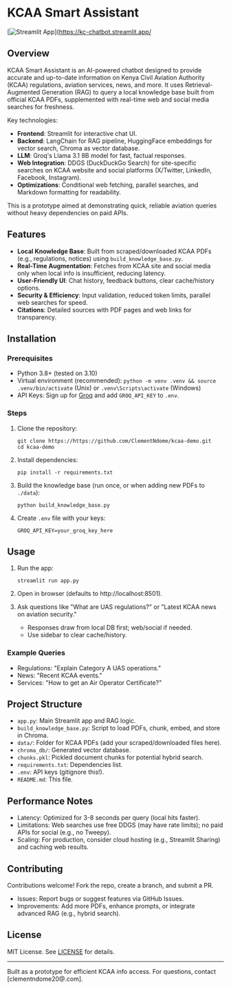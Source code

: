 # KCAA Smart Assistant

[![Streamlit App](https://static.streamlit.io/badges/streamlit_badge_black_white.svg)](https://kc-chatbot.streamlit.app/ 

## Overview

KCAA Smart Assistant is an AI-powered chatbot designed to provide accurate and up-to-date information on Kenya Civil Aviation Authority (KCAA) regulations, aviation services, news, and more. It uses Retrieval-Augmented Generation (RAG) to query a local knowledge base built from official KCAA PDFs, supplemented with real-time web and social media searches for freshness.

Key technologies:
- **Frontend**: Streamlit for interactive chat UI.
- **Backend**: LangChain for RAG pipeline, HuggingFace embeddings for vector search, Chroma as vector database.
- **LLM**: Groq's Llama 3.1 8B model for fast, factual responses.
- **Web Integration**: DDGS (DuckDuckGo Search) for site-specific searches on KCAA website and social platforms (X/Twitter, LinkedIn, Facebook, Instagram).
- **Optimizations**: Conditional web fetching, parallel searches, and Markdown formatting for readability.

This is a prototype aimed at demonstrating quick, reliable aviation queries without heavy dependencies on paid APIs.

## Features

- **Local Knowledge Base**: Built from scraped/downloaded KCAA PDFs (e.g., regulations, notices) using `build_knowledge_base.py`.
- **Real-Time Augmentation**: Fetches from KCAA site and social media only when local info is insufficient, reducing latency.
- **User-Friendly UI**: Chat history, feedback buttons, clear cache/history options.
- **Security & Efficiency**: Input validation, reduced token limits, parallel web searches for speed.
- **Citations**: Detailed sources with PDF pages and web links for transparency.

## Installation

### Prerequisites
- Python 3.8+ (tested on 3.10)
- Virtual environment (recommended): `python -m venv .venv && source .venv/bin/activate` (Unix) or `.venv\Scripts\activate` (Windows)
- API Keys: Sign up for [Groq](https://groq.com) and add `GROQ_API_KEY` to `.env`.

### Steps
1. Clone the repository:
   ```
   git clone https://https://github.com/ClementNdome/kcaa-demo.git
   cd kcaa-demo
   ```

2. Install dependencies:
   ```
   pip install -r requirements.txt
   ```

3. Build the knowledge base (run once, or when adding new PDFs to `./data`):
   ```
   python build_knowledge_base.py
   ```

4. Create `.env` file with your keys:
   ```
   GROQ_API_KEY=your_groq_key_here
   ```

## Usage

1. Run the app:
   ```
   streamlit run app.py
   ```

2. Open in browser (defaults to http://localhost:8501).
3. Ask questions like "What are UAS regulations?" or "Latest KCAA news on aviation security."
   - Responses draw from local DB first; web/social if needed.
   - Use sidebar to clear cache/history.

### Example Queries
- Regulations: "Explain Category A UAS operations."
- News: "Recent KCAA events."
- Services: "How to get an Air Operator Certificate?"

## Project Structure

- `app.py`: Main Streamlit app and RAG logic.
- `build_knowledge_base.py`: Script to load PDFs, chunk, embed, and store in Chroma.
- `data/`: Folder for KCAA PDFs (add your scraped/downloaded files here).
- `chroma_db/`: Generated vector database.
- `chunks.pkl`: Pickled document chunks for potential hybrid search.
- `requirements.txt`: Dependencies list.
- `.env`: API keys (gitignore this!).
- `README.md`: This file.

## Performance Notes
- Latency: Optimized for 3-8 seconds per query (local hits faster).
- Limitations: Web searches use free DDGS (may have rate limits); no paid APIs for social (e.g., no Tweepy).
- Scaling: For production, consider cloud hosting (e.g., Streamlit Sharing) and caching web results.

## Contributing

Contributions welcome! Fork the repo, create a branch, and submit a PR.
- Issues: Report bugs or suggest features via GitHub Issues.
- Improvements: Add more PDFs, enhance prompts, or integrate advanced RAG (e.g., hybrid search).

## License

MIT License. See [LICENSE](LICENSE) for details.

---

Built as a prototype for efficient KCAA info access. For questions, contact [clementndome20@.com].

